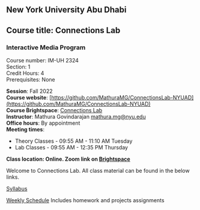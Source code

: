 ## New York University Abu Dhabi    

## Course title: Connections Lab    
### Interactive Media Program    

Course number: IM-UH 2324   
Section: 1    
Credit Hours: 4         
Prerequisites: None       

**Session**: Fall 2022    
**Course website**: [https://github.com/MathuraMG/ConnectionsLab-NYUAD](https://github.com/MathuraMG/ConnectionsLab-NYUAD)   
**Course Brightspace**: [Connections Lab](https://brightspace.nyu.edu/d2l/home/213252)   
**Instructor**: Mathura Govindarajan mathura.mg@nyu.edu    
**Office hours**: By appointment  
**Meeting times**:
* Theory Classes - 09:55 AM - 11:10 AM Tuesday
* Lab Classes - 09:55 AM - 12:35 PM Thursday

**Class location:  Online. Zoom link on [Brightspace](https://brightspace.nyu.edu/d2l/home/213252)**

Welcome to Connections Lab. All class material can be found in the below links.

[Syllabus](syllabus.md)

[Weekly Schedule](weeklySchedule.md) Includes homework and projects assignments
